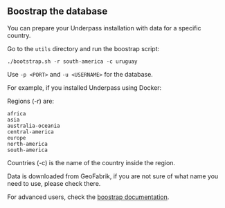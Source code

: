 ## Boostrap the database

You can prepare your Underpass installation with data for a specific country.

Go to the `utils` directory and run the boostrap script:

```
./bootstrap.sh -r south-america -c uruguay
```

Use `-p <PORT>` and `-u <USERNAME>` for the database.

For example, if you installed Underpass using Docker:

Regions (-r) are:

    africa
    asia
    australia-oceania
    central-america
    europe
    north-america
    south-america

Countries (-c) is the name of the country inside the region.

Data is downloaded from GeoFabrik, if you are not sure of what name you need to use, please check there.

For advanced users, check the [boostrap documentation](/underpass/Dev/bootstrapsh).

